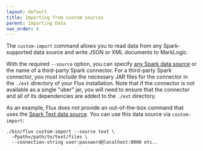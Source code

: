 ```yaml
---
layout: default
title: Importing from custom sources
parent: Importing Data
nav_order: 4
---
```


The `custom-import` command allows you to read data from any Spark-supported data source and write 
JSON or XML documents to MarkLogic. 

With the required `--source` option, you can specify 
[any Spark data source](https://spark.apache.org/docs/latest/sql-data-sources.html) or the name of a third-party Spark
connector. For a third-party Spark connector, you must include the necessary JAR files for the connector in the 
`./ext` directory of your Flux installation. Note that if the connector is not available as a single "uber" jar, you 
will need to ensure that the connector and all of its dependencies are added to the `./ext` directory.

As an example, Flux does not provide an out-of-the-box command that uses the 
[Spark Text data source](https://spark.apache.org/docs/latest/sql-data-sources-text.html). You can use this data source
via `custom-import`:

```
./bin/flux custom-import --source text \
  -Ppath=/path/to/text/files \
  --connection-string user:password@localhost:8000 etc..
```
